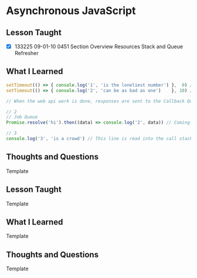# Asynchronous JavaScript

## Lesson Taught

- [x] 133225 09-01-10 0451 Section Overview Resources
Stack and Queue Refresher

## What I Learned

```javascript
setTimeout(() => { console.log('1', 'is the loneliest number') },  0) // Sent over to the web api
setTimeout(() => { console.log('2', 'can be as bad as one')    }, 10) // Sent over to the web api

// When the web api work is done, responses are sent to the Callback Queue

// 2
// Job Queue
Promise.resolve('hi').then((data) => console.log('2', data)) // Coming back to this

// 3
console.log('3', 'is a crowd') // This line is read into the call stack first, and then executed
```

## Thoughts and Questions
Template

## Lesson Taught
Template

## What I Learned
Template

## Thoughts and Questions
Template
